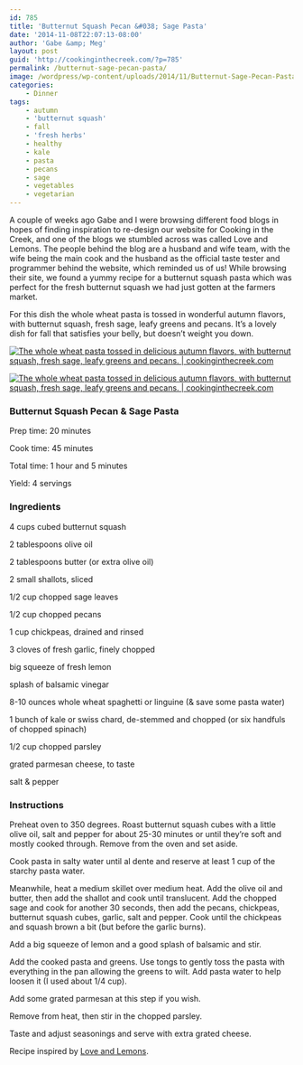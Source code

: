 ```yaml
---
id: 785
title: 'Butternut Squash Pecan &#038; Sage Pasta'
date: '2014-11-08T22:07:13-08:00'
author: 'Gabe &amp; Meg'
layout: post
guid: 'http://cookinginthecreek.com/?p=785'
permalink: /butternut-sage-pecan-pasta/
image: /wordpress/wp-content/uploads/2014/11/Butternut-Sage-Pecan-Pasta-1.jpg
categories:
    - Dinner
tags:
    - autumn
    - 'butternut squash'
    - fall
    - 'fresh herbs'
    - healthy
    - kale
    - pasta
    - pecans
    - sage
    - vegetables
    - vegetarian
---
```


A couple of weeks ago Gabe and I were browsing different food blogs in hopes of finding inspiration to re-design our website for Cooking in the Creek, and one of the blogs we stumbled across was called Love and Lemons. The people behind the blog are a husband and wife team, with the wife being the main cook and the husband as the official taste tester and programmer behind the website, which reminded us of us! While browsing their site, we found a yummy recipe for a butternut squash pasta which was perfect for the fresh butternut squash we had just gotten at the farmers market.

For this dish the whole wheat pasta is tossed in wonderful autumn flavors, with butternut squash, fresh sage, leafy greens and pecans. It’s a lovely dish for fall that satisfies your belly, but doesn’t weight you down.

[![The whole wheat pasta tossed in delicious autumn flavors, with butternut squash, fresh sage, leafy greens and pecans. | cookinginthecreek.com](http://cookinginthecreek.com/wordpress/wp-content/uploads/2014/11/Butternut-Sage-Pecan-Pasta-2-1024x681.jpg)](http://cookinginthecreek.com/wordpress/wp-content/uploads/2014/11/Butternut-Sage-Pecan-Pasta-2.jpg)

[![The whole wheat pasta tossed in delicious autumn flavors, with butternut squash, fresh sage, leafy greens and pecans. | cookinginthecreek.com](http://cookinginthecreek.com/wordpress/wp-content/uploads/2014/11/Butternut-Sage-Pecan-Pasta-3-681x1024.jpg)](http://cookinginthecreek.com/wordpress/wp-content/uploads/2014/11/Butternut-Sage-Pecan-Pasta-3.jpg)

### Butternut Squash Pecan &amp; Sage Pasta

Prep time: 20 minutes

Cook time: 45 minutes

Total time: 1 hour and 5 minutes

Yield: 4 servings

### Ingredients

4 cups cubed butternut squash

2 tablespoons olive oil

2 tablespoons butter (or extra olive oil)

2 small shallots, sliced

1/2 cup chopped sage leaves

1/2 cup chopped pecans

1 cup chickpeas, drained and rinsed

3 cloves of fresh garlic, finely chopped

big squeeze of fresh lemon

splash of balsamic vinegar

8-10 ounces whole wheat spaghetti or linguine (&amp; save some pasta water)

1 bunch of kale or swiss chard, de-stemmed and chopped (or six handfuls of chopped spinach)

1/2 cup chopped parsley

grated parmesan cheese, to taste

salt &amp; pepper

### Instructions

Preheat oven to 350 degrees. Roast butternut squash cubes with a little olive oil, salt and pepper for about 25-30 minutes or until they’re soft and mostly cooked through. Remove from the oven and set aside.

Cook pasta in salty water until al dente and reserve at least 1 cup of the starchy pasta water.

Meanwhile, heat a medium skillet over medium heat. Add the olive oil and butter, then add the shallot and cook until translucent. Add the chopped sage and cook for another 30 seconds, then add the pecans, chickpeas, butternut squash cubes, garlic, salt and pepper. Cook until the chickpeas and squash brown a bit (but before the garlic burns).

Add a big squeeze of lemon and a good splash of balsamic and stir.

Add the cooked pasta and greens. Use tongs to gently toss the pasta with everything in the pan allowing the greens to wilt. Add pasta water to help loosen it (I used about 1/4 cup).

Add some grated parmesan at this step if you wish.

Remove from heat, then stir in the chopped parsley.

Taste and adjust seasonings and serve with extra grated cheese.

Recipe inspired by [Love and Lemons](http://www.loveandlemons.com/2014/10/18/butternut-squash-walnut-sage-pasta/).